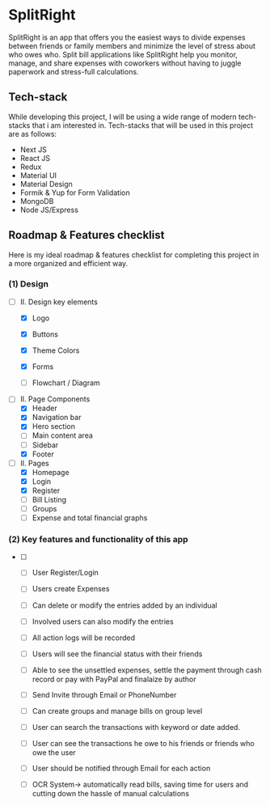 # SplitRight
SplitRight is an app that offers you the easiest ways to divide expenses between friends or family members and minimize the level of stress about who owes who. Split bill applications like SplitRight help you monitor, manage, and share expenses with coworkers without having to juggle paperwork and stress-full calculations. 

## Tech-stack 

While developing this project, I will be using a wide range of modern tech-stacks that i am interested in. Tech-stacks that will be used in this project are as follows:

* Next JS
* React JS
* Redux
* Material UI
* Material Design
* Formik & Yup for Form Validation
* MongoDB
* Node JS/Express

<!-- ROADMAP -->
## Roadmap & Features checklist
Here is my ideal roadmap & features checklist for completing this project in a more organized and efficient way.

### (1) Design


- [ ] II. Design key elements 
    - [X] Logo
    - [X] Buttons
    - [X] Theme Colors
    - [X] Forms
    - [ ] Flowchart / Diagram


- [ ] II. Page Components
    - [X] Header
    - [X] Navigation bar
    - [X] Hero section 
    - [ ]  Main content area
    - [ ] Sidebar
    - [X] Footer

- [ ] II. Pages
    - [X] Homepage
    - [X] Login
    - [X] Register
    - [ ] Bill Listing
    - [ ] Groups
    - [ ] Expense and total financial graphs
     
### (2) Key features and functionality of this app


- [ ] 
    - [ ] User Register/Login
    - [ ] Users create Expenses
    - [ ] Can delete or modify the entries added by an individual
    - [ ] Involved users can also modify the entries
    - [ ] All action logs will be recorded
    - [ ] Users will see the financial status with their friends
    - [ ] Able to see the unsettled expenses, settle the payment through cash record or pay with PayPal and finalaize by author
    - [ ] Send Invite through Email or PhoneNumber
    - [ ] Can create groups and manage bills on group level
    - [ ] User can search the transactions with keyword or date added.
    - [ ] User can see the transactions he owe to his friends or friends who owe the user
    - [ ] User should be notified through Email for each action
    - [ ] OCR System-> automatically read bills, saving time for users and cutting down the hassle of manual calculations




